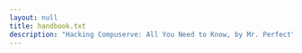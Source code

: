 ```yaml
---
layout: null
title: handbook.txt
description: "Hacking Compuserve: All You Need to Know, by Mr. Perfect"
---
```

